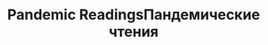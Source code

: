 ---
title: ['Pandemic Readings', 'Пандемические чтения']
categories: [media, education&culture]
designEnd: 2020
---